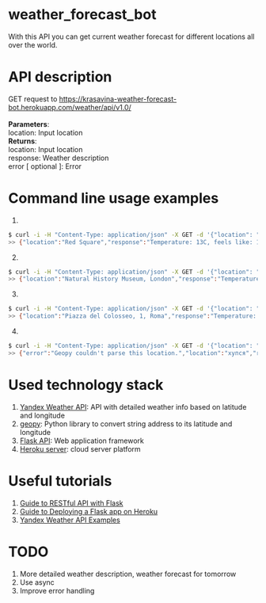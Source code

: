 # weather_forecast_bot

With this API you can get current weather forecast for different locations all over the world.

# API description

GET request to https://krasavina-weather-forecast-bot.herokuapp.com/weather/api/v1.0/
<br>
<br>
**Parameters**:
<br>
location: Input location
<br>
**Returns**:
<br>
location: Input location
<br>
response: Weather description
<br>
error [ optional ]:  Error

# Command line usage examples

1.

```bash
$ curl -i -H "Content-Type: application/json" -X GET -d '{"location": "Red Square"}' https://krasavina-weather-forecast-bot.herokuapp.com/weather/api/v1.0/
>> {"location":"Red Square","response":"Temperature: 13C, feels like: 12C, rain."}
```

2.

```bash
$ curl -i -H "Content-Type: application/json" -X GET -d '{"location": "Natural History Museum, London"}' https://krasavina-weather-forecast-bot.herokuapp.com/weather/api/v1.0/
>> {"location":"Natural History Museum, London","response":"Temperature: 20C, feels like: 21C, cloudy."}
```

3.

```bash
$ curl -i -H "Content-Type: application/json" -X GET -d '{"location": "Piazza del Colosseo, 1, Roma"}' https://krasavina-weather-forecast-bot.herokuapp.com/weather/api/v1.0/
>> {"location":"Piazza del Colosseo, 1, Roma","response":"Temperature: 26C, feels like: 28C, clear."}
```

4.

```bash
$ curl -i -H "Content-Type: application/json" -X GET -d '{"location": "хупся"}' https://krasavina-weather-forecast-bot.herokuapp.com/weather/api/v1.0/
>> {"error":"Geopy couldn't parse this location.","location":"хупся","response":null}
```

# Used technology stack

1. [Yandex Weather API](https://yandex.ru/dev/weather/): API with detailed weather info based on latitude and longitude
2. [geopy](https://geopy.readthedocs.io/en/stable/): Python library to convert string address to its latitude and longitude
3. [Flask API](https://flask.palletsprojects.com/en/1.1.x/): Web application framework
4. [Heroku server](https://www.heroku.com/): cloud server platform

# Useful tutorials

1. [Guide to RESTful API with Flask](https://blog.miguelgrinberg.com/post/designing-a-restful-api-with-python-and-flask)
2. [Guide to Deploying a Flask app on Heroku](https://kaushalvivek.github.io/2020-3-30-heroku-flask/)
3. [Yandex Weather API Examples](https://sprut.ai/client/blog/1165)

# TODO

1. More detailed weather description, weather forecast for tomorrow
2. Use async
3. Improve error handling
